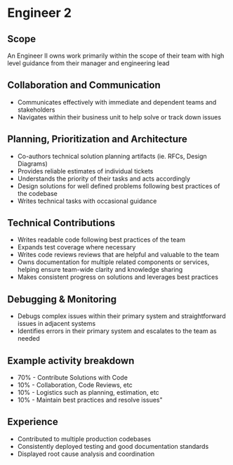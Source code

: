 # Engineer 2

## Scope

An Engineer II owns work primarily within the scope of their team with high level guidance from their manager and engineering lead

## Collaboration and Communication

- Communicates effectively with immediate and dependent teams and stakeholders
- Navigates within their business unit to help solve or track down issues

## Planning, Prioritization and Architecture

- Co-authors technical solution planning artifacts (ie. RFCs, Design Diagrams)
- Provides reliable estimates of individual tickets
- Understands the priority of their tasks and acts accordingly
- Design solutions for well defined problems following best practices of the codebase
- Writes technical tasks with occasional guidance

## Technical Contributions

- Writes readable code following best practices of the team
- Expands test coverage where necessary
- Writes code reviews reviews that are helpful and valuable to the team
- Owns documentation for multiple related components or services, helping ensure team-wide clarity and knowledge sharing
- Makes consistent progress on solutions and leverages best practices

## Debugging & Monitoring

- Debugs complex issues within their primary system and straightforward issues in adjacent systems 
- Identifies errors in their primary system and escalates to the team as needed

## Example activity breakdown

- 70% - Contribute Solutions with Code
- 10% - Collaboration, Code Reviews, etc
- 10% - Logistics such as planning, estimation, etc
- 10% - Maintain best practices and resolve issues"

## Experience

- Contributed to multiple production codebases
- Consistently deployed testing and good documentation standards
- Displayed root cause analysis and coordination
